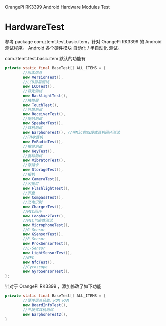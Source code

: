 OrangePi RK3399 Android Hardware Modules Test 

# HardwareTest
参考 package com.ztemt.test.basic.item，针对 OrangePi RK3399 的 Android 测试程序。
Android 各个硬件模块 自动化 / 半自动化 测试。

com.ztemt.test.basic.item 默认的功能有

```java
private static final BaseTest[] ALL_ITEMS = {
        //版本信息
        new VersionTest(),
        //LCD屏幕测试
        new LCDTest(),
        //背光测试
        new BacklightTest(),
        //触摸屏
        new TouchTest(),
        //听筒测试
        new ReceiverTest(),
        //喇叭测试
        new SpeakerTest(),
        //耳机测试
        new EarphoneTest(), //带Mic的四段式耳机回环测试
        //FM收音机
        new FmRadioTest(),
        //按键测试
        new KeyTest(),
        //震动测试
        new VibratorTest(),
        //存储卡
        new StorageTest(),
        //相机
        new CameraTest(),
        //闪光灯
        new FlashlightTest(),
        //罗盘
        new CompassTest(),
        //充电识别
        new ChargerTest(),
        //MIC回环
        new LoopbackTest(),
        //MIC气密性测试
        new MicrophoneTest(),
        //G-Sensor
        new GSensorTest(),
        //P-Sensor
        new ProxSensorTest(),
        //L-Sensor
        new LightSensorTest(),
        //NFC
        new NfcTest(),
        //Gyroscope
        new GyroSensorTest(),
};
```

针对于 OrangePi RK3399 ，添加修改了如下功能
```java
private static final BaseTest[] ALL_ITEMS = {
        //硬件信息获取，ROM RAM
        new BoardInfoTest(),
        //三段式耳机测试
        new EarphoneTest2(),
}
```
